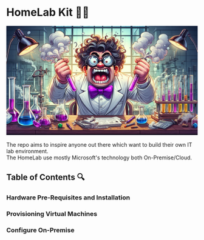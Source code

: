# HomeLab Kit 💎🎯

<img src="https://raw.githubusercontent.com/Mr-W1nst0n/HomeLab/main/media/Banner-AI-Mad-Scientist.jpg">

The repo aims to inspire anyone out there which want to build their own IT lab environment.  
The HomeLab use mostly Microsoft's technology both On-Premise/Cloud.

## Table of Contents 🔍
### Hardware Pre-Requisites and Installation  
### Provisioning Virtual Machines  
### Configure On-Premise  